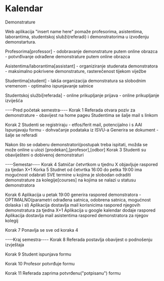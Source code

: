 # Kalendar
Demonstrature

Web aplikacija "insert name here" pomaže profesorima, asistentima, laborantima, studentskoj slubži(referadi) i demonstratorima u izvođenju demonstartura.

Profesorima[professor] - odobravanje demonstrature putem online obrazca
                       - potvrđivanje odrađene demonstrature putem online obrazca
                       
Asistentima/laborantima[assistant] - organiziranje studenata demonstratora
                                   - maksimalno pokrivene demonstrature, rasterečenost tijekom viježbe

Studentima[student] - lakša organizacija demonstratura sa slobodnim vremenom
                    - optimalno ispunjavanje satnice
                    
Studentskoj službi[referada] - online prikupljanje prijava
                            - online prikupljanje izviješća
                            
----Pred početak semestra----
Korak 1
  Referada otvara poziv za demonstrature - obavijest na home pageu
  Studentima se šalje mail s linkom
 
 Korak 2
  Studenti se registriraju - etfos/ferit mail, potencijalno i s AAI
  Ispunjavaju formu - dohvačanje podataka iz ISVU-a
  Generira se dokument - šalje se referadi
  
Nakon što se odaberu demonstratori(postupak treba ispitati, možda se može online u ulozi [prodekan],[profesor],[odbor]
Korak 3
  Studenti su obaviješteni o dobivenoj demonstraturi
  
----Semestar----
Korak 4
  Satničar četvrtkom u tjednu X objavljuje raspored za tjedan X+1
  Korka 5
  Studnet od četvrtka  16:00 do petka 19:00 ima mogućnost odabrati SVE termine u kojima je slobodan odraditi
  demonstrature za kolegije[courses] na kojima se nalazi u statusu demonstratora
  
Korak 6
  Aplikacija u petak 19:00 generira raspored demonstratora - OPTIMALNO(parametri odrađena satnica, odobrena satnica, mogućnost dolaska i sl)
  Aplikacija dostavlja mail korisnicima raspored njegovih demonstratura za tjedna X+1
  Aplikacija u google kalendar dodaje raspored
  Aplikacija dostavlja mail asistentima raspored demonstratora za njegov kolegij
  
Korak 7
  Ponavlja se sve od koraka 4
  
 ----Kraj semestra----
 Korak 8
   Referada postavlja obavijest o podnošenju izvještaja
   
 Korak 9
   Student ispunjava formu
   
 Korak 10
   Profesor potvrđuje formu
   
 Korak 11
   Referada zaprima potvrđenu("potpisanu") formu
 
 
  
